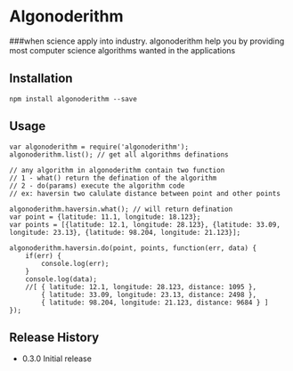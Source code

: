 # Algonoderithm
###when science apply into industry. algonoderithm help you by providing most computer science algorithms wanted in the applications

## Installation

	npm install algonoderithm --save

## Usage

	var algonoderithm = require('algonoderithm');
    algonoderithm.list(); // get all algorithms definations

    // any algorithm in algonoderithm contain two function
    // 1 - what() return the defination of the algorithm
    // 2 - do(params) execute the algorithm code
    // ex: haversin two calulate distance between point and other points

    algonoderithm.haversin.what(); // will return defination
    var point = {latitude: 11.1, longitude: 18.123};
    var points = [{latitude: 12.1, longitude: 28.123}, {latitude: 33.09, longitude: 23.13}, {latitude: 98.204, longitude: 21.123}];

    algonoderithm.haversin.do(point, points, function(err, data) {
    	if(err) {
    		console.log(err);
    	}
    	console.log(data);
    	//[ { latitude: 12.1, longitude: 28.123, distance: 1095 },
  			{ latitude: 33.09, longitude: 23.13, distance: 2498 },
  			{ latitude: 98.204, longitude: 21.123, distance: 9684 } ]
    });


## Release History

* 0.3.0 Initial release
